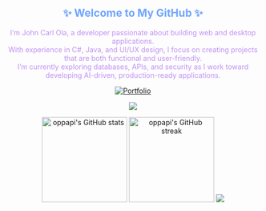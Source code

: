 <h2 align="center" style="color:#70A5FD;">✨ Welcome to My GitHub ✨</h2>

<p align="center" style="color:#BF91F3;">
  I’m John Carl Ola, a developer passionate about building web and desktop applications.<br/>
  With experience in C#, Java, and UI/UX design, I focus on creating projects that are both functional and user-friendly.<br/>
  I’m currently exploring databases, APIs, and security as I work toward developing AI-driven, production-ready applications.
</p>

<p align="center">
  <a href="http://tinyurl.com/OLAJohnCarl">
    <img alt="Portfolio" src="https://img.shields.io/badge/Portfolio-Visit%20my%20site-70A5FD?style=for-the-badge&logoColor=BF91F3">
  </a>
</p>

<p align="center">
  <a href="https://github.com/oppapi/readme-typing-svg">
    <img src="https://readme-typing-svg.demolab.com/?lines=Student%20Programmer%20Learning;Passionate%20about%20Web%20and%20App%20Development;Interested%20in%20Desktop%20Development;Exploring%20UI%2FUX%20Design;Always%20Improving%20Coding%20Skills&font=Fira%20Code&center=true&width=650&height=45&color=70A5FD&vCenter=true&pause=1000&size=22" />
  </a>
</p>

<div align="center">
  <img height="170" src="https://github-readme-stats.vercel.app/api?username=oppapi&show_icons=true&theme=tokyonight&rank_icon=github&hide_border=true" alt="oppapi's GitHub stats"/>
  <img height="170" src="https://nirzak-streak-stats.vercel.app/?user=oppapi&theme=tokyonight&hide_border=true" alt="oppapi's GitHub streak"/>
  <img src="https://github-readme-activity-graph.vercel.app/graph?username=oppapi&bg_color=1a1b27&&color=ffffff&line=6a9bed&point=aa84dc&area=false&hide_border=true">
</div>
